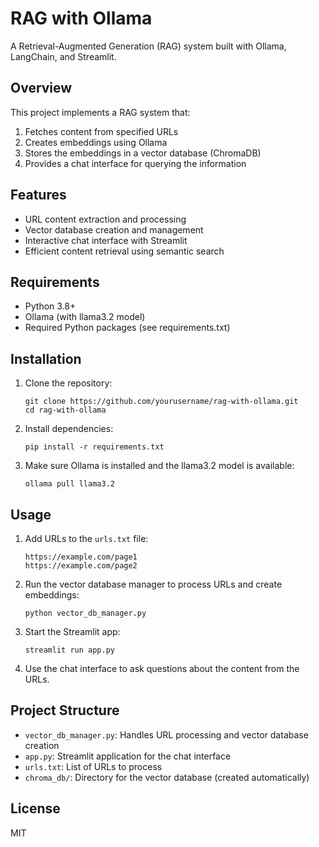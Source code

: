 # RAG with Ollama

A Retrieval-Augmented Generation (RAG) system built with Ollama, LangChain, and Streamlit.

## Overview

This project implements a RAG system that:
1. Fetches content from specified URLs
2. Creates embeddings using Ollama
3. Stores the embeddings in a vector database (ChromaDB)
4. Provides a chat interface for querying the information

## Features

- URL content extraction and processing
- Vector database creation and management
- Interactive chat interface with Streamlit
- Efficient content retrieval using semantic search

## Requirements

- Python 3.8+
- Ollama (with llama3.2 model)
- Required Python packages (see requirements.txt)

## Installation

1. Clone the repository:
   ```
   git clone https://github.com/yourusername/rag-with-ollama.git
   cd rag-with-ollama
   ```

2. Install dependencies:
   ```
   pip install -r requirements.txt
   ```

3. Make sure Ollama is installed and the llama3.2 model is available:
   ```
   ollama pull llama3.2
   ```

## Usage

1. Add URLs to the `urls.txt` file:
   ```
   https://example.com/page1
   https://example.com/page2
   ```

2. Run the vector database manager to process URLs and create embeddings:
   ```
   python vector_db_manager.py
   ```

3. Start the Streamlit app:
   ```
   streamlit run app.py
   ```

4. Use the chat interface to ask questions about the content from the URLs.

## Project Structure

- `vector_db_manager.py`: Handles URL processing and vector database creation
- `app.py`: Streamlit application for the chat interface
- `urls.txt`: List of URLs to process
- `chroma_db/`: Directory for the vector database (created automatically)

## License

MIT 